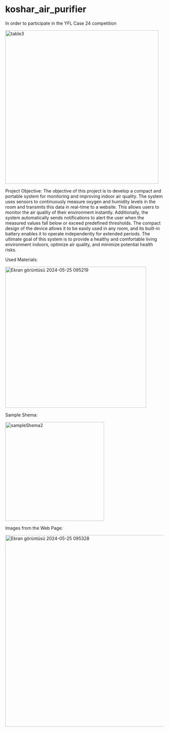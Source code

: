 # koshar_air_purifier
In order to participate in the YFL Case 24 competition





<img width="487" alt="table3" src="https://github.com/alisabourii/koshar_air_purifier/assets/72344723/4f7595a5-ff9f-44de-a5ce-0a91200e3e28">







Project Objective:
    The objective of this project is to develop a compact and portable system for monitoring and improving indoor air quality. The system uses sensors to continuously measure      oxygen and humidity levels in the room and transmits this data in real-time to a website. This allows users to monitor the air quality of their environment instantly.          Additionally, the system automatically sends notifications to alert the user when the measured values fall below or exceed predefined thresholds. The compact design of the     device allows it to be easily used in any room, and its built-in battery enables it to operate independently for extended periods. The ultimate goal of this system is to       provide a healthy and comfortable living environment indoors, optimize air quality, and minimize potential health risks.




Used Materials:



<img width="448" alt="Ekran görüntüsü 2024-05-25 095219" src="https://github.com/alisabourii/koshar_air_purifier/assets/72344723/4fe22ca3-c502-4fd8-89ef-0002af04f35e">



Sample Shema:




<img width="314" alt="sampleShema2" src="https://github.com/alisabourii/koshar_air_purifier/assets/72344723/7d94d411-37ab-4c4d-b0ef-1e4f8bfaec58">



Images from the Web Page:



<img width="608" alt="Ekran görüntüsü 2024-05-25 095328" src="https://github.com/alisabourii/koshar_air_purifier/assets/72344723/ab2cd9df-f330-4483-a6d2-e29385e0df77">

